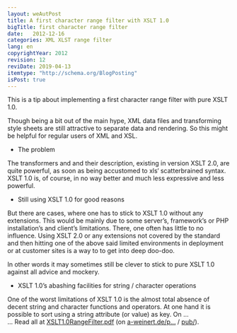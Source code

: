 ```yaml
---
layout: weAutPost
title: A first character range filter with XSLT 1.0
bigTitle: first character range filter
date:   2012-12-16
categories: XML XLST range filter
lang: en
copyrightYear: 2012
revision: 12
reviDate: 2019-04-13
itemtype: "http://schema.org/BlogPosting"
isPost: true
---
```


This is a tip about implementing a first character range filter with pure 
XSLT 1.0.

Though being a bit out of the main hype, XML data files and transforming 
style sheets are still attractive to separate data and rendering. So this
might be helpful for regular users of XML and XSL.

- The problem

The transformers and and their description, existing in version XSLT 2.0, are
quite power­ful, as soon as being accustomed to xls‘ scatterbrained syntax.
XSLT 1.0 is, of course, in no way better and much less expressive and 
less powerful.

- Still using XSLT 1.0 for good reasons

But there are cases, where one has to stick to XSLT 1.0 without any 
extensions. This would be mainly due to some server’s, framework’s or
PHP installation’s and client’s limitations. There,  one often has little to
no influence. Using XSLT 2.0 or any extensions not covered by the standard
and then hitting one of the above said limited environments in deployment or
at customer sites is a way to to get into deep doo-doo.

In other words it may sometimes still be clever to stick to pure XSLT 1.0
against all advice and mockery.

- XSLT 1.0’s abashing facilities for string / character operations

One of the worst limitations of XSLT 1.0 is the almost total absence of 
decent string and character functions and operators. At one hand it is 
possible to sort using a string attribute (or value) as key. On ...<br />
... Read all at [XSLT1.0RangeFilter.pdf](https://a-weinert.de/pub/XSLT1.0RangeFilter.pdf "full paper") (on
[a-weinert.de/p...](https://a-weinert.de/publication_en.html/ "some of Albrecht's publications") 
/ [pub/](https://a-weinert.de/pub/ "publications download")).
